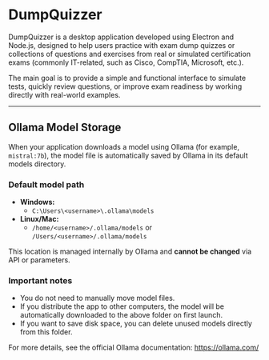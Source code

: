 # DumpQuizzer

DumpQuizzer is a desktop application developed using Electron and Node.js, designed to help users practice with exam dump quizzes or collections of questions and exercises from real or simulated certification exams (commonly IT-related, such as Cisco, CompTIA, Microsoft, etc.).

The main goal is to provide a simple and functional interface to simulate tests, quickly review questions, or improve exam readiness by working directly with real-world examples.

---

## Ollama Model Storage

When your application downloads a model using Ollama (for example, `mistral:7b`), the model file is automatically saved by Ollama in its default models directory.

### Default model path

- **Windows:**
  - `C:\Users\<username>\.ollama\models`
- **Linux/Mac:**
  - `/home/<username>/.ollama/models` or `/Users/<username>/.ollama/models`

This location is managed internally by Ollama and **cannot be changed** via API or parameters.

### Important notes
- You do not need to manually move model files.
- If you distribute the app to other computers, the model will be automatically downloaded to the above folder on first launch.
- If you want to save disk space, you can delete unused models directly from this folder.

For more details, see the official Ollama documentation: https://ollama.com/